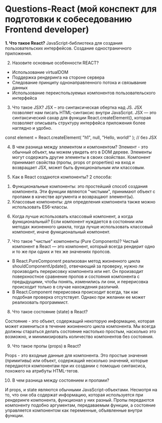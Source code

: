 # Questions-React (мой конспект для подготовки к собеседованию Frontend developer)

<b>1. Что такое React?</b>
  JavaScript-библиотека для создания пользовательских интерфейсов. Создание одностраничного приложения. 

2. Назовите основные особенности REACT?
- Использование virtualDOM
- Поддержка рендеринга на стороне сервера
- Следование принципу однонаправленного потока и связывание данных
- Использование переиспользуемых компонентов пользовательского интерфейса

3. Что такое JSX?
   JSX – это синтаксическая обертка над JS.
   JSX позволяет нам писать HTML-синтаксис внутри JavaScript.
   JSX — это синтаксический сахар для функции React.createElement(), которая позволяет описывать структуру интерфейса приложения более наглядно и удобно.

const element = React.createElement(
  "h1",
  null,
  "Hello, world!"
); // без JSX

4. В чем разница между элементом и компонентом?
Элемент - это обычный объект, мы можем увидеть его в DOM дереве. Элементы могут содержать другие элементы в своих свойствах.
Компонент принимает свойства (пропы, props от properties) на вход и возвращает JSX, может быть функциональным или классовым.

5. Как в React создаются компоненты?
2 способа: 
1) Функциональные компоненты: это простейший способ создания компонента. Эти функции являются "чистыми", принимают объект с пропами в качестве аргумента и возвращают элемент(ы).
2) Классовые компоненты: для определения компонента также можно использовать ES6-классы. 

6. Когда лучше использовать классовый компонент, а когда функциональный?
   Если компонент нуждается в состоянии или методах жизненного циакла, тогда лучше использовать классовый компонент, иначе функциональный компонент.

7. Что такое "чистые" компоненты (Pure Components)?
Чистый компонент в React — это компонент, который всегда рендерит одно и то же при одних и тех же значениях пропсов.
- В React.PureComponent реализован метод жизненного цикла shouldComponentUpdate(), отвечающий за проверку, нужно ли производить перерисовку компонента или нет. Он производит поверхностное сравнение пропов и состояния компонента с предыдущими, чтобы понять, изменились ли они, и перерисовка происходит только в случае нахождения различий.
- В React.Component перерисовка происходит всегда, так как подобная проверка отсутствует. Однако при желании ее может реализовать программист.

 8. Что такое состояние (state) в React?

Состояние - это объект, содержащий некоторую информацию, которая может измениться в течение жизненного цикла компонента. Мы всегда должны стараться делать состояние настолько простым, насколько это возможно, и минимизировать количество компонентов без состояния.

9. Что такое пропы (props) в React?

Props - это входные данные для компонента. Это простые значения (примитивы) или объект, содержащий несколько значений, которые передаются компонентам при их создании с помощью синтаксиса, похожего на атрибуты HTML-тегов.

10. В чем разница между состоянием и пропами?

И props, и state являются обычными JavaScript-объектами. Несмотря на то, что они оба содержат информацию, которая используется при рендеринге компонента, функционал у них разный. Пропы передаются компоненту подобно аргументам, передаваемым функции, а состояние управляется компонентом как переменные, объявленные внутри функции.
